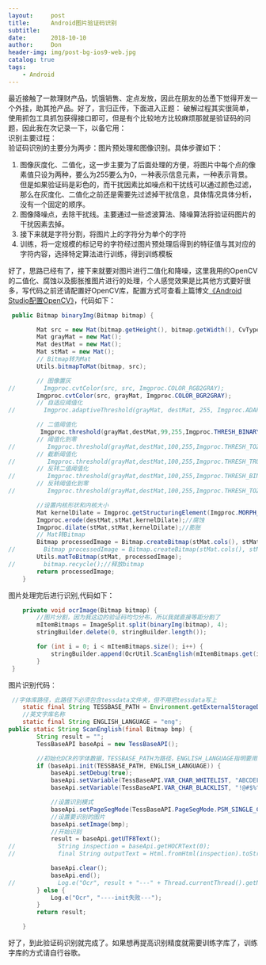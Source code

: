 ```yaml
---
layout:     post
title:      Android图片验证码识别
subtitle:   
date:       2018-10-10
author:     Don
header-img: img/post-bg-ios9-web.jpg
catalog: true
tags:
    - Android
---
```


最近接触了一款理财产品，饥饿销售、定点发放，因此在朋友的怂恿下觉得开发一个外挂，助其抢产品。好了，言归正传，下面进入正题：                           破解过程其实很简单，使用抓包工具抓包获得接口即可，但是有个比较地方比较麻烦那就是验证码的问题，因此我在次记录一下，以备它用：                     
  识别主要过程：               
验证码识别的主要分为两步：图片预处理和图像识别。具体步骤如下：               
1. 图像灰度化、二值化，这一步主要为了后面处理的方便，将图片中每个点的像素值只设为两种，要么为255要么为0，一种表示信息元素，一种表示背景。
但是如果验证码是彩色的，而干扰因素比如噪点和干扰线可以通过颜色过滤，那么在灰度化、二值化之前还是需要先过滤掉干扰信息，具体情况具体分析，
没有一个固定的顺序。                
2. 图像降噪点，去除干扰线。主要通过一些滤波算法、降噪算法将验证码图片的干扰因素去掉。              
3. 接下来就是字符分割，将图片上的字符分为单个的字符                   
4. 训练，将一定规模的标记号的字符经过图片预处理后得到的特征值与其对应的字符内容，选择特定算法进行训练，得到训练模板             

 好了，思路已经有了，接下来就要对图片进行二值化和降噪，这里我用的OpenCV的二值化、腐蚀以及膨胀推图片进行的处理，个人感觉效果是比其他方式要好很多，写代码之前还请配置好OpenCV库，配置方式可查看上篇博文[《Android Studio配置OpenCV》](https://github.com/Don-Lee/Notes/blob/master/Android%20Studio%E9%85%8D%E7%BD%AEOpenCV.md)，代码如下：
  
```java
 public Bitmap binaryImg(Bitmap bitmap) {

        Mat src = new Mat(bitmap.getHeight(), bitmap.getWidth(), CvType.CV_8UC1);
        Mat grayMat = new Mat();
        Mat destMat = new Mat();
        Mat stMat = new Mat();
        // Bitmap转为Mat
        Utils.bitmapToMat(bitmap, src);

        // 图像置灰
//        Imgproc.cvtColor(src, src, Imgproc.COLOR_RGB2GRAY);
        Imgproc.cvtColor(src, grayMat, Imgproc.COLOR_BGR2GRAY);
        // 自适应阈值化
//        Imgproc.adaptiveThreshold(grayMat, destMat, 255, Imgproc.ADAPTIVE_THRESH_MEAN_C, Imgproc.THRESH_BINARY, 15, 3);

        // 二值阈值化
         Imgproc.threshold(grayMat,destMat,99,255,Imgproc.THRESH_BINARY);
        // 阈值化到零
//         Imgproc.threshold(grayMat,destMat,100,255,Imgproc.THRESH_TOZERO);
        // 截断阈值化
//         Imgproc.threshold(grayMat,destMat,100,255,Imgproc.THRESH_TRUNC);
        // 反转二值阈值化
//         Imgproc.threshold(grayMat,destMat,100,255,Imgproc.THRESH_BINARY_INV);
        // 反转阈值化到零
//         Imgproc.threshold(grayMat,destMat,100,255,Imgproc.THRESH_TOZERO_INV);

        //设置内核形状和内核大小
        Mat kernelDilate = Imgproc.getStructuringElement(Imgproc.MORPH_RECT, new Size(3, 3),new Point(-1, -1));
        Imgproc.erode(destMat,stMat,kernelDilate);//腐蚀
        Imgproc.dilate(stMat,stMat,kernelDilate);//膨胀
        // Mat转Bitmap
        Bitmap processedImage = Bitmap.createBitmap(stMat.cols(), stMat.rows(), Bitmap.Config.ARGB_8888);
//        Bitmap processedImage = Bitmap.createBitmap(stMat.cols(), stMat.rows(), Bitmap.Config.ARGB_8888);
        Utils.matToBitmap(stMat, processedImage);
//        bitmap.recycle();//释放bitmap
        return processedImage;
    }
```
图片处理完后进行识别,代码如下：
```java
    private void ocrImage(Bitmap bitmap) {
        //图片分割，因为我这边的验证码均匀分布，所以我就直接等距分割了
        mItemBitmaps = ImageSplit.split(binaryImg(bitmap), 4); 
        stringBuilder.delete(0, stringBuilder.length());

        for (int i = 0; i < mItemBitmaps.size(); i++) {
            stringBuilder.append(OcrUtil.ScanEnglish(mItemBitmaps.get(i).bitmap));//获取识别后的结果
        }
 }
```
图片识别代码：
```java
 //字体库路径，此路径下必须包含tessdata文件夹，但不用把tessdata写上
    static final String TESSBASE_PATH = Environment.getExternalStorageDirectory() + File.separator;
    //英文字库名称
    static final String ENGLISH_LANGUAGE = "eng";
public static String ScanEnglish(final Bitmap bmp) {
        String result = "";
        TessBaseAPI baseApi = new TessBaseAPI();

        //初始化OCR的字体数据，TESSBASE_PATH为路径，ENGLISH_LANGUAGE指明要用的字体库（不用加后缀）
        if (baseApi.init(TESSBASE_PATH, ENGLISH_LANGUAGE)) {
            baseApi.setDebug(true);
            baseApi.setVariable(TessBaseAPI.VAR_CHAR_WHITELIST, "ABCDEFGHIJKLMNOPQRSTUVWXYZabcdefghijklmnopqrstuvwxyz0123456789"); // 识别白名单
            baseApi.setVariable(TessBaseAPI.VAR_CHAR_BLACKLIST, "!@#$%^&*()_+=-[]}{;:'\"\\|~`,./<>?"); // 识别黑名单

            //设置识别模式
            baseApi.setPageSegMode(TessBaseAPI.PageSegMode.PSM_SINGLE_CHAR);
            //设置要识别的图片
            baseApi.setImage(bmp);
            //开始识别
            result = baseApi.getUTF8Text();
//            String inspection = baseApi.getHOCRText(0);
//            final String outputText = Html.fromHtml(inspection).toString().trim();

            baseApi.clear();
            baseApi.end();
//            Log.e("Ocr", result + "---" + Thread.currentThread().getName());
        } else {
            Log.e("Ocr", "----init失败---");
        }
        return result;

    }
```

好了，到此验证码识别就完成了。如果想再提高识别精度就需要训练字库了，训练字库的方式请自行谷歌。
